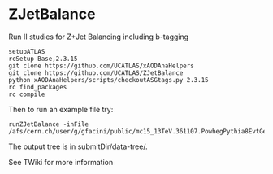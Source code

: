 # ZJetBalance
Run II studies for Z+Jet Balancing including b-tagging

```
setupATLAS
rcSetup Base,2.3.15
git clone https://github.com/UCATLAS/xAODAnaHelpers
git clone https://github.com/UCATLAS/ZJetBalance
python xAODAnaHelpers/scripts/checkoutASGtags.py 2.3.15
rc find_packages
rc compile
```

Then to run an example file try:
```
runZJetBalance -inFile /afs/cern.ch/user/g/gfacini/public/mc15_13TeV.361107.PowhegPythia8EvtGen_AZNLOCTEQ6L1_Zmumu.merge.DAOD_SUSY5.e3601_s2576_s2132_r6633_r6264_p2370_tid05768578_00/DAOD_SUSY5.05768578._000001.pool.root.1
```
The output tree is in submitDir/data-tree/.

See TWiki for more information
